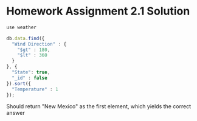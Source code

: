 # Homework Assignment 2.1 Solution

```javascript
use weather
```

```javascript
db.data.find({
  "Wind Direction" : {
  	"$gt" : 180,
  	"$lt" : 360
  }
}, {
  "State": true,
  "_id" : false
}).sort({
  "Temperature" : 1
});
```

Should return "New Mexico" as the first element, which yields the correct answer

